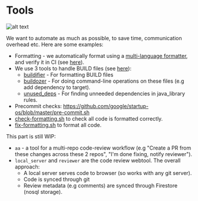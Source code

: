 # Tools

![alt text](https://www.memecreator.org/static/images/memes/4810307.jpg)

We want to automate as much as possible, to save time, communication overhead etc. Here are some examples:
* Formatting - we automatically format using a [multi-language formatter](https://github.com/google/startup-os/tree/master/tools/simple_formatter),
and verify it in CI (see [here](https://github.com/google/startup-os/blob/6f55f4851b86dd5b404b32904183c5968aa181ed/.circleci/config.yml#L42)).
* We use 3 tools to handle BUILD files (see [here](https://github.com/google/startup-os/tree/master/tools/buildtools_wrappers)):
  * [buildifier](https://github.com/bazelbuild/buildtools/blob/master/buildifier/README.md) - For formatting BUILD files
  * [buildozer](https://github.com/bazelbuild/buildtools/blob/master/buildozer/README.md) - For doing command-line operations on these files (e.g add dependency to target).
  * [unused_deps](https://github.com/bazelbuild/buildtools/tree/master/unused_deps) - For finding unneeded dependencies in java_library rules.
* Precommit checks: https://github.com/google/startup-os/blob/master/pre-commit.sh
* [check-formatting.sh](https://github.com/google/startup-os/blob/master/check-formatting.sh) to check all code is formatted correctly.
* [fix-formatting.sh](https://github.com/google/startup-os/blob/master/fix-formatting.sh) to format all code.

This part is still WIP:
* `aa` - a tool for a multi-repo code-review workflow (e.g "Create a PR from these changes across these 2 repos", "I'm done fixing, notify reviewer").
* `local_server` and `reviewer` are the code review webtool. The overall approach:
    * A local server serves code to browser (so works with any git server).
    * Code is synced through git
    * Review metadata (e.g comments) are synced through Firestore (nosql storage).
